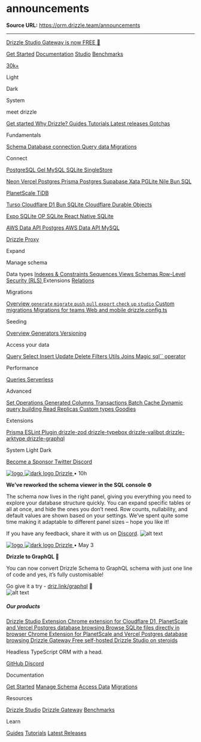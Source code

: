 # announcements

**Source URL:** https://orm.drizzle.team/announcements

---

[Drizzle Studio Gateway is now FREE 👀](https://gateway.drizzle.team/)

[ ](/)

[Get Started](/docs/get-started) [Documentation](/docs/overview) [Studio](/drizzle-studio/overview) [Benchmarks](/benchmarks)

[ 30k+ ](https://github.com/drizzle-team/drizzle-orm) [ ](/announcements)

Light 

Dark 

System 

meet drizzle

[ Get started ](/docs/get-started)[ Why Drizzle? ](/docs/overview)[ Guides ](/docs/guides)[ Tutorials ](/docs/tutorials)[ Latest releases ](/docs/latest-releases)[ Gotchas ](/docs/gotchas)

Fundamentals

[ Schema ](/docs/sql-schema-declaration)[ Database connection ](/docs/connect-overview)[ Query data ](/docs/data-querying)[ Migrations ](/docs/migrations)

Connect 

[ PostgreSQL ](/docs/get-started-postgresql)[ Gel ](/docs/get-started-gel)[ MySQL ](/docs/get-started-mysql)[ SQLite ](/docs/get-started-sqlite)[ SingleStore ](/docs/get-started-singlestore)

[ Neon ](/docs/connect-neon)[ Vercel Postgres ](/docs/connect-vercel-postgres)[ Prisma Postgres ](/docs/connect-prisma-postgres)[ Supabase ](/docs/connect-supabase)[ Xata ](/docs/connect-xata)[ PGLite ](/docs/connect-pglite)[ Nile ](/docs/connect-nile)[ Bun SQL ](/docs/connect-bun-sql)

[ PlanetScale ](/docs/connect-planetscale)[ TiDB ](/docs/connect-tidb)

[ Turso ](/docs/connect-turso)[ Cloudflare D1 ](/docs/connect-cloudflare-d1)[ Bun SQLite ](/docs/connect-bun-sqlite)[ Cloudflare Durable Objects ](/docs/connect-cloudflare-do)

[ Expo SQLite ](/docs/connect-expo-sqlite)[ OP SQLite ](/docs/connect-op-sqlite)[ React Native SQLite ](/docs/connect-react-native-sqlite)

[ AWS Data API Postgres ](/docs/connect-aws-data-api-pg)[ AWS Data API MySQL ](/docs/connect-aws-data-api-mysql)

[ Drizzle Proxy ](/docs/connect-drizzle-proxy)

Expand

Manage schema

Data types [ Indexes & Constraints ](/docs/indexes-constraints)[ Sequences ](/docs/sequences)[ Views ](/docs/views)[ Schemas ](/docs/schemas)[ Row-Level Security (RLS) ](/docs/rls) Extensions [ Relations ](/docs/relations)

Migrations

[ Overview ](/docs/kit-overview)[ `generate` ](/docs/drizzle-kit-generate)[ `migrate` ](/docs/drizzle-kit-migrate)[ `push` ](/docs/drizzle-kit-push)[ `pull` ](/docs/drizzle-kit-pull)[ `export` ](/docs/drizzle-kit-export)[ `check` ](/docs/drizzle-kit-check)[ `up` ](/docs/drizzle-kit-up)[ `studio` ](/docs/drizzle-kit-studio)[ Custom migrations ](/docs/kit-custom-migrations)[ Migrations for teams ](/docs/kit-migrations-for-teams)[ Web and mobile ](/docs/kit-web-mobile)[ drizzle.config.ts ](/docs/drizzle-config-file)

Seeding

[ Overview ](/docs/seed-overview)[ Generators ](/docs/seed-functions)[ Versioning ](/docs/seed-versioning)

Access your data

[ Query ](/docs/rqb)[ Select ](/docs/select)[ Insert ](/docs/insert)[ Update ](/docs/update)[ Delete ](/docs/delete)[ Filters ](/docs/operators)[ Utils ](/docs/query-utils)[ Joins ](/docs/joins)[ Magic sql`` operator ](/docs/sql)

Performance

[ Queries ](/docs/perf-queries)[ Serverless ](/docs/perf-serverless)

Advanced

[ Set Operations ](/docs/set-operations)[ Generated Columns ](/docs/generated-columns)[ Transactions ](/docs/transactions)[ Batch ](/docs/batch-api)[ Cache ](/docs/cache)[ Dynamic query building ](/docs/dynamic-query-building)[ Read Replicas ](/docs/read-replicas)[ Custom types ](/docs/custom-types)[ Goodies ](/docs/goodies)

Extensions

[ Prisma ](/docs/prisma)[ ESLint Plugin ](/docs/eslint-plugin)[ drizzle-zod ](/docs/zod)[ drizzle-typebox ](/docs/typebox)[ drizzle-valibot ](/docs/valibot)[ drizzle-arktype ](/docs/arktype)[ drizzle-graphql ](/docs/graphql)

System Light Dark

[ Become a Sponsor ](https://driz.link/sponsor) [ Twitter ](https://mobile.twitter.com/DrizzleORM) [ Discord ](https://discord.gg/yfjTbVXMW4)

[ ![logo](/_astro/logo.C9hOI-fy_1SbHGu.webp) ![dark logo](/_astro/logo-dark.CZiyRbn7_ZDMyOR.webp) Drizzle ](https://twitter.com/DrizzleORM) • 10h

**We’ve reworked the schema viewer in the SQL console ⚙️**   
  
The schema now lives in the right panel, giving you everything you need to explore your database structure quickly. You can expand specific tables or all at once, and hide the ones you don’t need. Row counts, nullability, and default values are shown based on your settings. We’ve spent quite some time making it adaptable to different panel sizes – hope you like it!   
  
If you have any feedback, share it with us on [Discord](https://discord.com/channels/1043890932593987624/1124768693549797416). ![alt text](/_astro/0002-01.CWN9Hlgc_tyVLX.webp)

[ ![logo](/_astro/logo.C9hOI-fy_1SbHGu.webp) ![dark logo](/_astro/logo-dark.CZiyRbn7_ZDMyOR.webp) Drizzle ](https://twitter.com/DrizzleORM) • May 3

**Drizzle to GraphQL 🎉**   
  
You can now convert Drizzle Schema to GraphQL schema with just one line of code and yes, it’s fully customisable!   
  


Go give it a try - [driz.link/graphql](https://driz.link/graphql) 🚀  
![alt text](/_astro/0001-01.BEPxQJt2_ZLEBYT.webp)

##### Our products

[ Drizzle Studio Extension Chrome extension for Cloudflare D1, PlanetScale and Vercel Postgres database browsing  ](https://driz.link/extension) [ Browse SQLite files directly in browser  Chrome Extension for PlanetScale and Vercel Postgres database browsing  ](https://sqlite.drizzle.studio) [ Drizzle Gateway Free self-hosted Drizzle Studio on steroids  ](https://gateway.drizzle.team)

[ ](/)

Headless TypeScript ORM with a head.

[ GitHub ](https://github.com/drizzle-team/drizzle-orm) [ Discord ](https://discord.gg/yfjTbVXMW4) [ ](https://twitter.com/DrizzleORM)

Documentation

[Get Started](/docs/overview) [Manage Schema](/docs/sql-schema-declaration) [Access Data](/docs/rqb) [Migrations](/docs/kit-overview)

Resources

[Drizzle Studio](/drizzle-studio/overview) [Drizzle Gateway](https://gateway.drizzle.team) [Benchmarks](/benchmarks)

Learn

[Guides](/docs/guides) [Tutorials](/docs/tutorials) [Latest Releases](/docs/latest-releases)